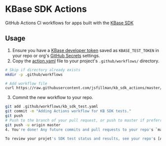 # KBase SDK Actions
GitHub Actions CI workflows for apps built with the [KBase SDK](https://kbase.github.io/kb_sdk_docs/index.html) 

## Usage

1. Ensure you have a [KBase developer token](https://kbase.github.io/kb_sdk_docs/tutorial/3_initialize.html#set-up-your-developer-credentials) saved as `KBASE_TEST_TOKEN` in your repo or org's [GitHub Secrets](https://help.github.com/en/actions/configuring-and-managing-workflows/creating-and-storing-encrypted-secrets) settings.
2. Copy the [action.yaml](./action.yaml) file to your project's `.github/workflows/` directory.
```bash
# Skip if directory already exists
mkdir -p .github/workflows

# Add workflow file
curl https://raw.githubusercontent.com/jsfillman/kb_sdk_actions/master/action.yaml  --output .github/workflows/kb_sdk_test.yaml
```
3. Commit the new workflow to your repo.
```bash
git add .github/workflows/kb_sdk_test.yaml
git commit -m "Adding Actions workflow for KB SDK tests."
git push 
# Push to the branch of your pull request, or push to master if preferred.
git push -u origin master
4. You're done! Any future commits and pull requests to your repo's `master` branch will trigger the SDK tests to run.

To review your projet's SDK test status and results, see your repo's [Actions tab](https://help.github.com/en/actions/configuring-and-managing-workflows/managing-a-workflow-run#about-workflow-management).

